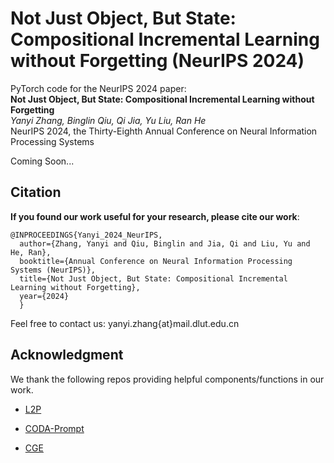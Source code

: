 # Not Just Object, But State: Compositional Incremental Learning without Forgetting (NeurIPS 2024)
PyTorch code for the NeurIPS 2024 paper:\
**Not Just Object, But State: Compositional Incremental Learning without Forgetting**\
*Yanyi Zhang, Binglin Qiu, Qi Jia, Yu Liu, Ran He*\
NeurIPS 2024, the Thirty-Eighth Annual Conference on Neural Information Processing Systems

Coming Soon...

## Citation
**If you found our work useful for your research, please cite our work**:
    
    @INPROCEEDINGS{Yanyi_2024_NeurIPS,
      author={Zhang, Yanyi and Qiu, Binglin and Jia, Qi and Liu, Yu and He, Ran},
      booktitle={Annual Conference on Neural Information Processing Systems (NeurIPS)}, 
      title={Not Just Object, But State: Compositional Incremental Learning without Forgetting}, 
      year={2024}
      }

Feel free to contact us: yanyi.zhang{at}mail.dlut.edu.cn

## Acknowledgment
We thank the following repos providing helpful components/functions in our work.

- [L2P](https://github.com/google-research/l2p)

- [CODA-Prompt](https://github.com/GT-RIPL/CODA-Prompt)

- [CGE](https://github.com/ExplainableML/czsl)
